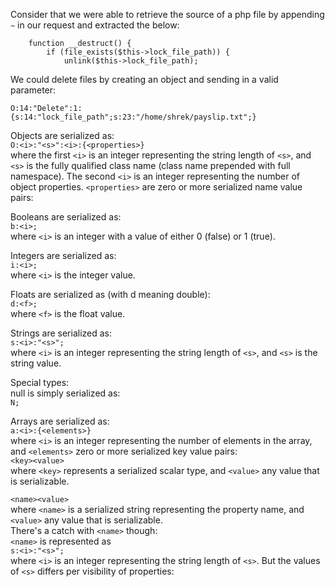 Consider that we were able to retrieve the source of a php file by appending `~` in our request and extracted the below:
```
    function __destruct() {
        if (file_exists($this->lock_file_path)) {
            unlink($this->lock_file_path);
```
We could delete files by creating an object and sending in a valid parameter:
```
O:14:"Delete":1:{s:14:"lock_file_path";s:23:"/home/shrek/payslip.txt";}
```

Objects are serialized as:  
`O:<i>:"<s>":<i>:{<properties>}`  
where the first `<i>` is an integer representing the string length of `<s>`, and `<s>` is the fully qualified class name (class name prepended with full namespace). The second `<i>` is an integer representing the number of object properties. `<properties>` are zero or more serialized name value pairs:  

Booleans are serialized as:  
`b:<i>;`  
where `<i>` is an integer with a value of either 0 (false) or 1 (true).  

Integers are serialized as:  
`i:<i>;`  
where `<i>` is the integer value.  

Floats are serialized as (with d meaning double):  
`d:<f>;`  
where `<f>` is the float value.  

Strings are serialized as:  
`s:<i>:"<s>";`  
where `<i>` is an integer representing the string length of `<s>`, and `<s>` is the string value.  

Special types:  
null is simply serialized as:  
`N;`  

Arrays are serialized as:  
`a:<i>:{<elements>}`  
where `<i>` is an integer representing the number of elements in the array, and `<elements>` zero or more serialized key value pairs:  
`<key><value>`  
where `<key>` represents a serialized scalar type, and `<value>` any value that is serializable.  
  
`<name><value>`  
where `<name>` is a serialized string representing the property name, and `<value>` any value that is serializable.  
There's a catch with `<name>` though:  
`<name>` is represented as  
`s:<i>:"<s>";`  
where `<i>` is an integer representing the string length of `<s>`. But the values of `<s>` differs per visibility of properties:  

